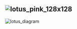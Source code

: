 ![lotus_pink_128x128](https://github.com/user-attachments/assets/a07bb1df-5a89-456d-9f73-02d4261d0c96)
----------------
![lotus_diagram](https://github.com/user-attachments/assets/0643f3d0-84d2-4385-80fa-58ec8599f1ed)
